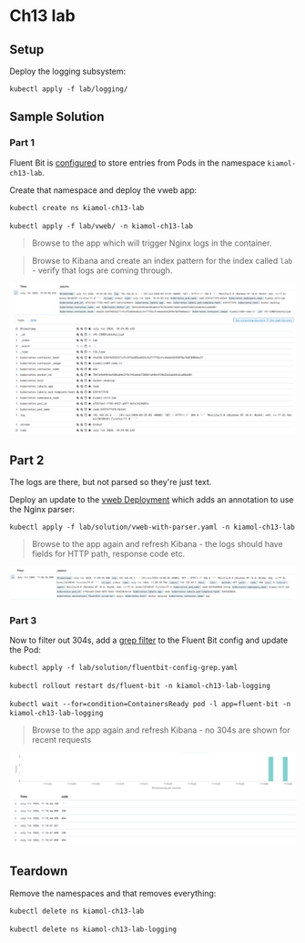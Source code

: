 # Ch13 lab

## Setup

Deploy the logging subsystem:

```
kubectl apply -f lab/logging/
```

## Sample Solution

### Part 1

Fluent Bit is [configured](./lab/logging/fluentbit-config.yaml) to store entries from Pods in the namespace `kiamol-ch13-lab`.

Create that namespace and deploy the vweb app:

```
kubectl create ns kiamol-ch13-lab

kubectl apply -f lab/vweb/ -n kiamol-ch13-lab
```

> Browse to the app which will trigger Nginx logs in the container.

> Browse to Kibana and create an index pattern for the index called `lab` - verify that logs are coming through.

![Lab part 1 - logs from Nginx](./docs/part1.png)

## Part 2

The logs are there, but not parsed so they're just text.

Deploy an update to the [vweb Deployment](./lab/solution/vweb-with-parser.yaml) which adds an annotation to use the Nginx parser:

```
kubectl apply -f lab/solution/vweb-with-parser.yaml -n kiamol-ch13-lab
```

> Browse to the app again and refresh Kibana - the logs should have fields for HTTP path, response code etc.

![Lab part 2 - parsed fields from Nginx](./docs/part2.png)


### Part 3

Now to filter out 304s, add a [grep filter](./lab/solution/fluentbit-config-grep.yaml) to the Fluent Bit config and update the Pod:

```
kubectl apply -f lab/solution/fluentbit-config-grep.yaml

kubectl rollout restart ds/fluent-bit -n kiamol-ch13-lab-logging

kubectl wait --for=condition=ContainersReady pod -l app=fluent-bit -n kiamol-ch13-lab-logging

```

> Browse to the app again and refresh Kibana - no 304s are shown for recent requests

![Lab part 3 - excluding 304s from Nginx](./docs/part3.png)

## Teardown

Remove the namespaces and that removes everything:

```
kubectl delete ns kiamol-ch13-lab

kubectl delete ns kiamol-ch13-lab-logging
```